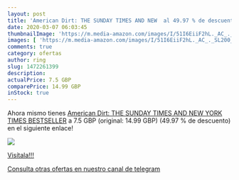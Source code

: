 ```yaml
---
layout: post
title: 'American Dirt: THE SUNDAY TIMES AND NEW  al 49.97 % de descuento'
date: 2020-03-07 06:03:45
thumbnailImage: 'https://m.media-amazon.com/images/I/51I6EiiF2hL._AC_._SL200_.jpg'
images: [ 'https://m.media-amazon.com/images/I/51I6EiiF2hL._AC_._SL200_.jpg' ]
comments: true
category: ofertas
author: ring
slug: 1472261399
description:
actualPrice: 7.5 GBP
comparePrice: 14.99 GBP
inStock: true
---
```


Ahora mismo tienes [American Dirt: THE SUNDAY TIMES AND NEW YORK TIMES BESTSELLER](https://www.amazon.com/dp/1472261399/?tag=redken08-20) a 7.5 GBP (original: 14.99 GBP) (49.97 %  de descuento) en el siguiente enlace!

[![](https://m.media-amazon.com/images/I/51I6EiiF2hL._AC_._SL200_.jpg)](https://www.amazon.com/dp/1472261399/?tag=redken08-20)

[Visítala!!!](https://www.amazon.com/dp/1472261399/?tag=redken08-20)

[Consulta otras ofertas en nuestro canal de telegram](https://t.me/s/ofertas25)
